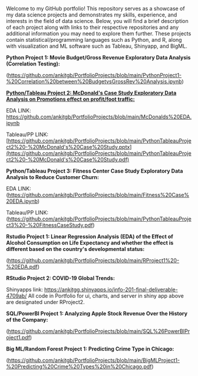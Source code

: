 Welcome to my GitHub portfolio! This repository serves as a showcase of my data science projects and demonstrates my skills, experience, and interests in the field of data science. Below, you will find a brief description of each project along with links to their respective repositories and any additional information you may need to explore them further. These projects contain statistical/programming languages such as Python, and R, along with visualization and ML software such as Tableau, Shinyapp, and BigML.


**Python Project 1: Movie Budget/Gross Revenue Exploratory Data Analysis (Correlation Testing):** 

(https://github.com/ankitgb/PortfolioProjects/blob/main/PythonProject1-%20Correlation%20between%20BudgetvsGrossRev%20Analysis.ipynb)





<u>**Python/Tableau Project 2: McDonald's Case Study Exploratory Data Analysis on Promotions effect on profit/foot traffic:**</u>

EDA LINK: https://github.com/ankitgb/PortfolioProjects/blob/main/McDonalds%20EDA.ipynb 

Tableau/PP LINK: [https://github.com/ankitgb/PortfolioProjects/blob/main/PythonTableauProject2%20-%20McDonald's%20Case%20Study.pptx](https://github.com/ankitgb/PortfolioProjects/blob/main/PythonTableauProject2%20-%20McDonald's%20Case%20Study.pdf)





**Python/Tableau Project 3: Fitness Center Case Study Exploratory Data Analysis to Reduce Customer Churn:** 

EDA LINK: (https://github.com/ankitgb/PortfolioProjects/blob/main/Fitness%20Case%20EDA.ipynb) 

Tableau/PP LINK:(https://github.com/ankitgb/PortfolioProjects/blob/main/PythonTableauProject3%20-%20FitnessCaseStudy.pdf)





**Rstudio Project 1: Linear Regression Analysis (EDA) of the Effect of Alcohol Consumption on Life Expectancy and whether the effect is different based on the country's developmental status:** 

(https://github.com/ankitgb/PortfolioProjects/blob/main/RProject1%20-%20EDA.pdf)





**RStudio Project 2: COVID-19 Global Trends:** 

Shinyapps link: https://ankitgg.shinyapps.io/info-201-final-deliverable-4709ab/
All code in Portfolio for ui, charts, and server in shiny app above are designated under RProject2.





**SQL/PowerBI Project 1: Analyzing Apple Stock Revenue Over the History of the Company:** 

(https://github.com/ankitgb/PortfolioProjects/blob/main/SQL%26PowerBIProject1.pdf)





**Big ML/Random Forest Project 1: Predicting Crime Type in Chicago:**

(https://github.com/ankitgb/PortfolioProjects/blob/main/BigMLProject1-%20Predicting%20Crime%20Types%20in%20Chicago.pdf)



